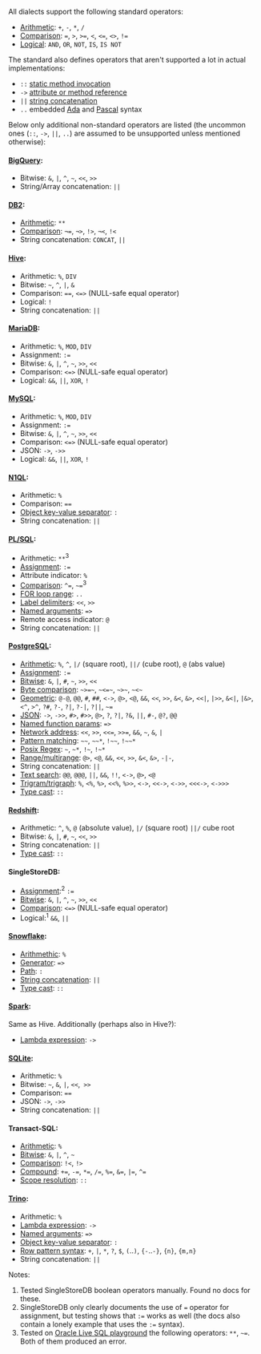 All dialects support the following standard operators:

- [Arithmetic][sql-math]: `+`, `-`, `*`, `/`
- [Comparison][sql-comp]: `=`, `>`, `>=`, `<`, `<=`, `<>`, `!=`
- [Logical][sql-bool]: `AND`, `OR`, `NOT`, `IS`, `IS NOT`

The standard also defines operators that aren't supported a lot in actual implementations:

- `::` [static method invocation][]
- `->` [attribute or method reference][]
- `||` [string concatenation][]
- `..` embedded [Ada][] and [Pascal][] syntax

Below only additional non-standard operators are listed (the uncommon ones (`::`, `->`, `||`, `..`) are assumed to be unsupported unless mentioned otherwise):

#### [BigQuery](https://cloud.google.com/bigquery/docs/reference/standard-sql/operators):

- Bitwise: `&`, `|`, `^`, `~`, `<<`, `>>`
- String/Array concatenation: `||`

#### [DB2](https://www.ibm.com/docs/en/i/7.2?topic=le-expressions):

- [Arithmetic][db2-math]: `**`
- [Comparison][db2-comp]: `¬=`, `¬>`, `!>`, `¬<`, `!<`
- String concatenation: `CONCAT`, `||`

#### [Hive](https://cwiki.apache.org/confluence/display/Hive/LanguageManual+UDF):

- Arithmetic: `%`, `DIV`
- Bitwise: `~`, `^`, `|`, `&`
- Comparison: `==`, `<=>` (NULL-safe equal operator)
- Logical: `!`
- String concatenation: `||`

#### [MariaDB][]:

- Arithmetic: `%`, `MOD`, `DIV`
- Assignment: `:=`
- Bitwise: `&`, `|`, `^`, `~`, `>>`, `<<`
- Comparison: `<=>` (NULL-safe equal operator)
- Logical: `&&`, `||`, `XOR`, `!`

#### [MySQL][]:

- Arithmetic: `%`, `MOD`, `DIV`
- Assignment: `:=`
- Bitwise: `&`, `|`, `^`, `~`, `>>`, `<<`
- Comparison: `<=>` (NULL-safe equal operator)
- JSON: `->`, `->>`
- Logical: `&&`, `||`, `XOR`, `!`

#### [N1QL](https://docs.couchbase.com/server/current/n1ql/n1ql-language-reference/operators.html):

- Arithmetic: `%`
- Comparison: `==`
- [Object key-value separator][n1ql-obj]: `:`
- String concatenation: `||`

#### [PL/SQL](https://docs.oracle.com/cd/E11882_01/appdev.112/e25519/fundamentals.htm#LNPLS189):

- Arithmetic: `**`<sup>3</sup>
- [Assignment][plsql-var]: `:=`
- Attribute indicator: `%`
- [Comparison][plsql-comp]: `^=`, `~=`<sup>3</sup>
- [FOR loop range][plsql-for]: `..`
- [Label delimiters][plsql-label]: `<<`, `>>`
- [Named arguments][plsql-arg]: `=>`
- Remote access indicator: `@`
- String concatenation: `||`

#### [PostgreSQL][]:

- [Arithmetic][psql-math]: `%`, `^`, `|/` (square root), `||/` (cube root), `@` (abs value)
- [Assignment][psql-assign]: `:=`
- [Bitwise][psql-math]: `&`, `|`, `#`, `~`, `>>`, `<<`
- [Byte comparison][psql-byte]: `~>=~`, `~<=~`, `~>~`, `~<~`
- [Geometric][psql-geo]: `@-@`, `@@`, `#`, `##`, `<->`, `@>`, `<@`, `&&`, `<<`, `>>`, `&<`, `&>`, `<<|`, `|>>`, `&<|`, `|&>`, `<^`, `>^`, `?#`, `?-`, `?|`, `?-|`, `?||`, `~=`
- [JSON][psql-json]: `->`, `->>`, `#>`, `#>>`, `@>`, `?`, `?|`, `?&`, `||`, `#-`, `@?`, `@@`
- [Named function params][psql-func]: `=>`
- [Network address][psql-net]: `<<`, `>>`, `<<=`, `>>=`, `&&`, `~`, `&`, `|`
- [Pattern matching][psql-like]: `~~`, `~~*`, `!~~`, `!~~*`
- [Posix Regex][psql-regex]: `~`, `~*`, `!~`, `!~*`
- [Range/multirange][psql-range]: `@>`, `<@`, `&&`, `<<`, `>>`, `&<`, `&>`, `-|-`, 
- String concatenation: `||`
- [Text search][psql-txt]: `@@`, `@@@`, `||`, `&&`, `!!`, `<->`, `@>`, `<@`
- [Trigram/trigraph][psql-trgm]: `%`, `<%`, `%>`, `<<%`, `%>>`, `<->`, `<<->`, `<->>`, `<<<->`, `<->>>`
- [Type cast][psql-cast]: `::`

#### [Redshift](https://docs.aws.amazon.com/redshift/latest/dg/r_compound_expressions.html):

- Arithmetic: `^`, `%`, `@` (absolute value), `|/` (square root) `||/` cube root
- Bitwise: `&`, `|`, `#`, `~`, `<<`, `>>`
- String concatenation: `||`
- [Type cast](https://docs.aws.amazon.com/redshift/latest/dg/r_CAST_function.html): `::`

#### SingleStoreDB:

- [Assignment][ssdb-var]:<sup>2</sup> `:=`
- [Bitwise][ssdb-bit]: `&`, `|`, `^`, `~`, `>>`, `<<`
- [Comparison][ssdb-comp]: `<=>` (NULL-safe equal operator)
- Logical:<sup>1</sup> `&&`, `||`

#### [Snowflake][]:
- [Arithmethic][snow-math]: `%`
- [Generator][snow-generator]: `=>`
- [Path][snow-path]: `:`
- [String concatenation][snow-string]: `||`
- [Type cast][snow-cast]: `::`

#### [Spark](https://spark.apache.org/docs/3.3.0/sql-migration-guide.html#compatibility-with-apache-hive):

Same as Hive. Additionally (perhaps also in Hive?):

- [Lambda expression][spark-lambda]: `->`

#### [SQLite][]:

- Arithmetic: `%`
- Bitwise: `~`, `&`, `|`, `<<`, `>>`
- Comparison: `==`
- JSON: `->`, `->>`
- String concatenation: `||`

#### Transact-SQL:

- [Arithmetic][tsql-math]: `%`
- [Bitwise][tsql-bit]: `&`, `|`, `^`, `~`
- [Comparison][tsql-comp]: `!<`, `!>`
- [Compound][tsql-compound]: `+=`, `-=`, `*=`, `/=`, `%=`, `&=`, `|=`, `^=`
- [Scope resolution][tsql-scope]: `::`

#### [Trino][]:

- Arithmetic: `%`
- [Lambda expression][trino-lambda]: `->`
- [Named arguments][trino-arg]: `=>`
- [Object key-value separator][trino-obj]: `:`
- [Row pattern syntax][trino-row]: `+`, `|`, `*`, `?`, `$`, `(`..`)`, `{-`..`-}`, `{n}`, `{m,n}`
- String concatenation: `||`

Notes:

1. Tested SingleStoreDB boolean operators manually. Found no docs for these.
2. SingleStoreDB only clearly documents the use of `=` operator for assignment, but testing shows that `:=` works as well (the docs also contain a lonely example that uses the `:=` syntax).
3. Tested on [Oracle Live SQL playground](https://livesql.oracle.com/apex/f?p=590:1:5443282639708::NO:RP::) the following operators: `**`, `~=`. Both of them produced an error.

[sql-comp]: https://jakewheat.github.io/sql-overview/sql-2008-foundation-grammar.html#comp-op
[sql-bool]: https://jakewheat.github.io/sql-overview/sql-2008-foundation-grammar.html#boolean-value-expression
[sql-math]: https://jakewheat.github.io/sql-overview/sql-2008-foundation-grammar.html#numeric-value-expression
[static method invocation]: https://jakewheat.github.io/sql-overview/sql-2008-foundation-grammar.html#_6_17_static_method_invocation
[attribute or method reference]: https://jakewheat.github.io/sql-overview/sql-2008-foundation-grammar.html#_6_19_attribute_or_method_reference
[ada]: https://jakewheat.github.io/sql-overview/sql-2008-foundation-grammar.html#_21_3_embedded_sql_ada_program
[pascal]: https://jakewheat.github.io/sql-overview/sql-2008-foundation-grammar.html#_21_8_embedded_sql_pascal_program
[string concatenation]: https://jakewheat.github.io/sql-overview/sql-2008-foundation-grammar.html#_6_28_string_value_expression
[db2-math]: https://www.ibm.com/docs/en/i/7.2?topic=clause-expressions-in-where
[db2-comp]: https://www.ibm.com/docs/en/i/7.2?topic=clause-comparison-operators
[mariadb]: https://mariadb.com/kb/en/operators/
[mysql]: https://dev.mysql.com/doc/refman/8.0/en/non-typed-operators.html
[n1ql-obj]: https://docs.couchbase.com/server/current/n1ql/n1ql-language-reference/datatypes.html#objects
[plsql-comp]: https://docs.oracle.com/database/121/SQLRF/conditions002.htm
[plsql-arg]: https://docs.oracle.com/database/121/SQLRF/expressions008.htm
[plsql-var]: https://docs.oracle.com/cd/B19306_01/appdev.102/b14261/fundamentals.htm
[plsql-for]: https://docs.oracle.com/en/database/oracle/oracle-database/19/lnpls/FOR-LOOP-statement.html
[plsql-label]: https://docs.oracle.com/cd/B19306_01/appdev.102/b14261/goto_statement.htm
[postgresql]: https://www.postgresql.org/docs/14/functions.html
[psql-math]: https://www.postgresql.org/docs/14/functions-math.html
[psql-like]: https://www.postgresql.org/docs/14/functions-matching.html#FUNCTIONS-LIKE
[psql-regex]: https://www.postgresql.org/docs/14/functions-matching.html#FUNCTIONS-POSIX-REGEXP
[psql-net]: https://www.postgresql.org/docs/14/functions-net.html
[psql-geo]: https://www.postgresql.org/docs/14/functions-geometry.html
[psql-txt]: https://www.postgresql.org/docs/14/functions-textsearch.html
[psql-json]: https://www.postgresql.org/docs/14/functions-json.html
[psql-cast]: https://www.postgresql.org/docs/current/sql-createcast.html
[psql-func]: https://www.postgresql.org/docs/current/sql-syntax-calling-funcs.html
[psql-assign]: https://www.postgresql.org/docs/9.4/plpgsql-statements.html
[psql-range]: https://www.postgresql.org/docs/current/functions-range.html
[psql-trgm]: https://www.postgresql.org/docs/current/pgtrgm.html
[psql-byte]: https://stackoverflow.com/questions/35807872/operator-in-postgres/35808554#35808554
[snowflake]: https://docs.snowflake.com/en/sql-reference/functions-all.html
[snow-cast]: https://docs.snowflake.com/en/sql-reference/functions/cast.html#cast
[snow-generator]: https://docs.snowflake.com/en/sql-reference/functions/generator.html#generator
[snow-math]: https://docs.snowflake.com/en/sql-reference/operators-arithmetic.html
[snow-path]: https://docs.snowflake.com/en/sql-reference/functions/get_path.html#get-path
[snow-string]: https://docs.snowflake.com/en/sql-reference/functions/concat.html#concat
[ssdb-comp]: https://docs.singlestore.com/managed-service/en/reference/sql-reference/comparison-operators-and-functions.html
[ssdb-bit]: https://docs.singlestore.com/managed-service/en/reference/sql-reference/numeric-functions/bitwise-and----.html
[ssdb-var]: https://docs.singlestore.com/managed-service/en/reference/sql-reference/user-defined-variables/set.html
[spark-lambda]: https://github.com/sql-formatter-org/sql-formatter/issues/176
[sqlite]: https://www.sqlite.org/lang_expr.html#operators_and_parse_affecting_attributes
[tsql-math]: https://docs.microsoft.com/en-us/sql/t-sql/language-elements/arithmetic-operators-transact-sql?view=sql-server-ver16
[tsql-scope]: https://docs.microsoft.com/en-us/sql/t-sql/language-elements/scope-resolution-operator-transact-sql?view=sql-server-ver16
[tsql-bit]: https://docs.microsoft.com/en-us/sql/t-sql/language-elements/bitwise-operators-transact-sql?view=sql-server-ver16
[tsql-compound]: https://docs.microsoft.com/en-us/sql/t-sql/language-elements/compound-operators-transact-sql?view=sql-server-ver16
[tsql-comp]: https://docs.microsoft.com/en-us/sql/t-sql/language-elements/comparison-operators-transact-sql?view=sql-server-ver16
[trino]: https://trino.io/docs/current/functions/list.html#id1
[trino-arg]: https://trino.io/docs/current/functions/table.html#argument-passing-conventions
[trino-lambda]: https://trino.io/docs/current/functions/lambda.html#lambda-expressions
[trino-obj]: https://trino.io/docs/current/functions/json.html?highlight=json#json-object
[trino-row]: https://trino.io/docs/current/sql/match-recognize.html#row-pattern-syntax